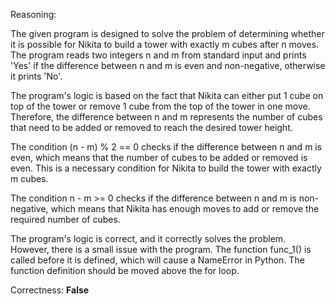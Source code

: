 Reasoning:

The given program is designed to solve the problem of determining whether it is possible for Nikita to build a tower with exactly m cubes after n moves. The program reads two integers n and m from standard input and prints 'Yes' if the difference between n and m is even and non-negative, otherwise it prints 'No'.

The program's logic is based on the fact that Nikita can either put 1 cube on top of the tower or remove 1 cube from the top of the tower in one move. Therefore, the difference between n and m represents the number of cubes that need to be added or removed to reach the desired tower height.

The condition (n - m) % 2 == 0 checks if the difference between n and m is even, which means that the number of cubes to be added or removed is even. This is a necessary condition for Nikita to build the tower with exactly m cubes.

The condition n - m >= 0 checks if the difference between n and m is non-negative, which means that Nikita has enough moves to add or remove the required number of cubes.

The program's logic is correct, and it correctly solves the problem. However, there is a small issue with the program. The function func_1() is called before it is defined, which will cause a NameError in Python. The function definition should be moved above the for loop.

Correctness: **False**